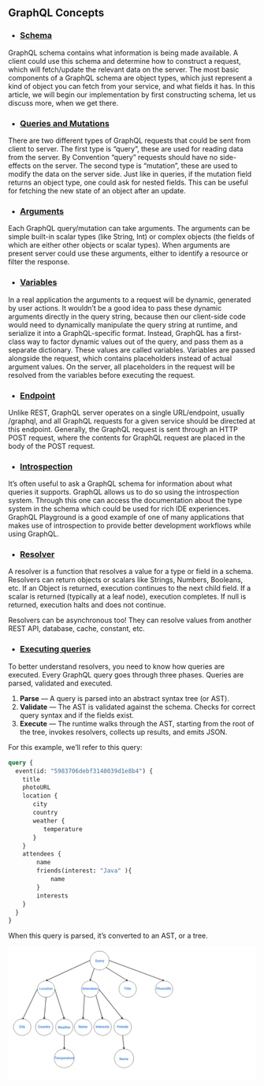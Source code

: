 ## GraphQL Concepts

- ### <u>Schema</u>
GraphQL schema contains what information is being made available. A client could use this schema and determine how to construct a request, which will fetch/update the relevant data on the server. The most basic components of a GraphQL schema are object types, which just represent a kind of object you can fetch from your service, and what fields it has. In this article, we will begin our implementation by first constructing schema, let us discuss more, when we get there.

- ### <u>Queries and Mutations</u>
There are two different types of GraphQL requests that could be sent from client to server. The first type is “query”, these are used for reading data from the server. By Convention “query” requests should have no side-effects on the server. The second type is “mutation”, these are used to modify the data on the server side. Just like in queries, if the mutation field returns an object type, one could ask for nested fields. This can be useful for fetching the new state of an object after an update.

- ### <u>Arguments</u>
Each GraphQL query/mutation can take arguments. The arguments can be simple built-in scalar types (like String, Int) or complex objects (the fields of which are either other objects or scalar types). When arguments are present server could use these arguments, either to identify a resource or filter the response.

- ### <u>Variables</u>
In a real application the arguments to a request will be dynamic, generated by user actions. It wouldn’t be a good idea to pass these dynamic arguments directly in the query string, because then our client-side code would need to dynamically manipulate the query string at runtime, and serialize it into a GraphQL-specific format. Instead, GraphQL has a first-class way to factor dynamic values out of the query, and pass them as a separate dictionary. These values are called variables. Variables are passed alongside the request, which contains placeholders instead of actual argument values. On the server, all placeholders in the request will be resolved from the variables before executing the request.

- ### <u>Endpoint</u>
Unlike REST, GraphQL server operates on a single URL/endpoint, usually /graphql, and all GraphQL requests for a given service should be directed at this endpoint. Generally, the GraphQL request is sent through an HTTP POST request, where the contents for GraphQL request are placed in the body of the POST request.

- ### <u>Introspection</u>
It’s often useful to ask a GraphQL schema for information about what queries it supports. GraphQL allows us to do so using the introspection system. Through this one can access the documentation about the type system in the schema which could be used for rich IDE experiences. GraphQL Playground is a good example of one of many applications that makes use of introspection to provide better development workflows while using GraphQL.

- ### <u>Resolver</u>
A resolver is a function that resolves a value for a type or field in a schema. Resolvers can return objects or scalars like Strings, Numbers, Booleans, etc. If an Object is returned, execution continues to the next child field. If a scalar is returned (typically at a leaf node), execution completes. If null is returned, execution halts and does not continue.

Resolvers can be asynchronous too! They can resolve values from another REST API, database, cache, constant, etc.

- ### <u>Executing queries</u>
To better understand resolvers, you need to know how queries are executed.
Every GraphQL query goes through three phases. Queries are parsed, validated and executed.
1. **Parse** — A query is parsed into an abstract syntax tree (or AST).
2. **Validate** — The AST is validated against the schema. Checks for correct query syntax and if the fields exist.
3. **Execute** — The runtime walks through the AST, starting from the root of the tree, invokes resolvers, collects up results, and emits JSON.

For this example, we’ll refer to this query:

```graphql
query {
  event(id: "5983706debf3140039d1e8b4") {
    title
    photoURL
    location {
       city
       country
       weather {
          temperature  
       }
    }
    attendees {
        name
        friends(interest: "Java" ){
            name
        }
        interests
    }
  }
}

```

When this query is parsed, it’s converted to an AST, or a tree.

![Query tree](images/Binary_Tree_Comp._1.png)  